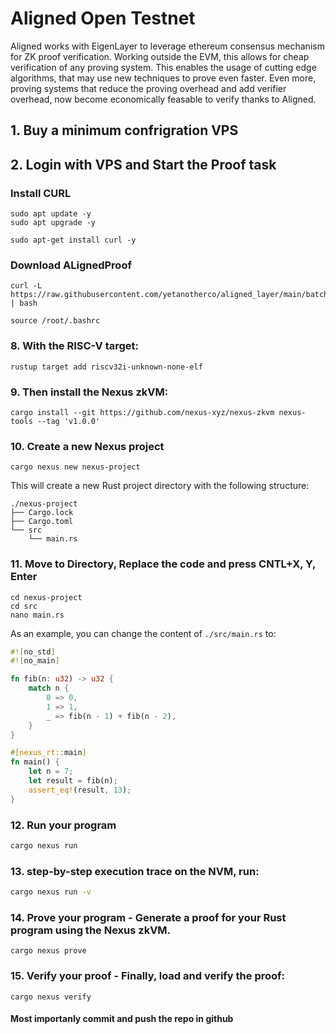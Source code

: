 # Aligned Open Testnet

Aligned works with EigenLayer to leverage ethereum consensus mechanism for ZK proof verification. Working outside the EVM, this allows for cheap verification of any proving system. This enables the usage of cutting edge algorithms, that may use new techniques to prove even faster. Even more, proving systems that reduce the proving overhead and add verifier overhead, now become economically feasable to verify thanks to Aligned.

## 1. Buy a minimum confrigration VPS
## 2. Login with VPS and Start the Proof task

### Install CURL
```
sudo apt update -y
sudo apt upgrade -y
``` 
```
sudo apt-get install curl -y
```
### Download ALignedProof
```
curl -L https://raw.githubusercontent.com/yetanotherco/aligned_layer/main/batcher/aligned/install_aligned.sh | bash

```
```
source /root/.bashrc
```

### 8. With the RISC-V target:

```shell
rustup target add riscv32i-unknown-none-elf
```

### 9. Then install the Nexus zkVM:

```shell
cargo install --git https://github.com/nexus-xyz/nexus-zkvm nexus-tools --tag 'v1.0.0'
```

### 10. Create a new Nexus project

```shell
cargo nexus new nexus-project
```

This will create a new Rust project directory with the following structure:

```shell
./nexus-project
├── Cargo.lock
├── Cargo.toml
└── src
    └── main.rs
```

### 11. Move to Directory, Replace the code and press CNTL+X, Y, Enter

```
cd nexus-project
cd src
nano main.rs
```
As an example, you can change the content of `./src/main.rs` to:

```rust
#![no_std]
#![no_main]

fn fib(n: u32) -> u32 {
    match n {
        0 => 0,
        1 => 1,
        _ => fib(n - 1) + fib(n - 2),
    }
}

#[nexus_rt::main]
fn main() {
    let n = 7;
    let result = fib(n);
    assert_eq!(result, 13);
}
```


### 12. Run your program

```bash
cargo nexus run
```

### 13. step-by-step execution trace on the NVM, run:

```bash
cargo nexus run -v
```

### 14. Prove your program - Generate a proof for your Rust program using the Nexus zkVM.

```shell
cargo nexus prove
```

### 15. Verify your proof - Finally, load and verify the proof:

```shell
cargo nexus verify
```


#### Most importanly  commit and push the repo in github 

